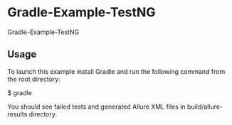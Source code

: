 # Gradle-Example-TestNG
Gradle-Example-TestNG

## Usage

To launch this example install Gradle and run the following command from the root directory:

$ gradle

You should see failed tests and generated Allure XML files in build/allure-results directory.
